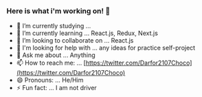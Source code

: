 ### Here is what i'm working on! 👋


- 🔭 I’m currently studying ... 
- 🌱 I’m currently learning ... React.js, Redux, Next.js
- 👯 I’m looking to collaborate on ... React.js
- 🤔 I'm looking for help with ... any ideas for practice self-project
- 💬 Ask me about ... Anything
- 📫 How to reach me: ... [https://twitter.com/Darfor2107Choco](https://twitter.com/Darfor2107Choco)
- 😄 Pronouns: ... He/Him
- ⚡ Fun fact: ... I am not driver

